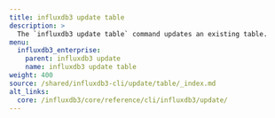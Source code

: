 ```yaml
---
title: influxdb3 update table
description: >
  The `influxdb3 update table` command updates an existing table.
menu:
  influxdb3_enterprise:
    parent: influxdb3 update
    name: influxdb3 update table
weight: 400
source: /shared/influxdb3-cli/update/table/_index.md
alt_links:
  core: /influxdb3/core/reference/cli/influxdb3/update/
---
```


<!-- 
// SOURCE content/shared/influxdb3-cli/update/table/_index.md
-->